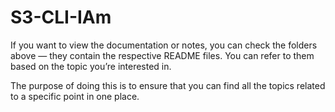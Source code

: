 # S3-CLI-IAm

If you want to view the documentation or notes, you can check the folders above — they contain the respective README files. You can refer to them based on the topic you’re interested in.

The purpose of doing this is to ensure that you can find all the topics related to a specific point in one place.



